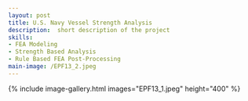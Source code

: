 ```yaml
---
layout: post
title: U.S. Navy Vessel Strength Analysis
description:  short description of the project
skills: 
- FEA Modeling
- Strength Based Analysis
- Rule Based FEA Post-Processing
main-image: /EPF13_2.jpeg 
---
```


{% include image-gallery.html images="EPF13_1.jpeg" height="400" %}
<br>
